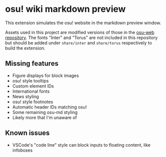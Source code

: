 # osu! wiki markdown preview

This extension simulates the osu! website in the markdown preview window.

Assets used in this project are modified versions of those in the [osu-web repository](https://github.com/ppy/osu-web). The fonts "Inter" and "Torus" are not included in this repository but should be added under `share/inter` and `share/torus` respectively to build the extension.

## Missing features

- Figure displays for block images
- osu! style tooltips
- Custom element IDs
- International fonts
- News styling
- osu! style footnotes
- Automatic header IDs matching osu!
- Some remaining osu-md styling
- Likely more that I'm unaware of

## Known issues

- VSCode's "code line" style can block inputs to floating content, like infoboxes
